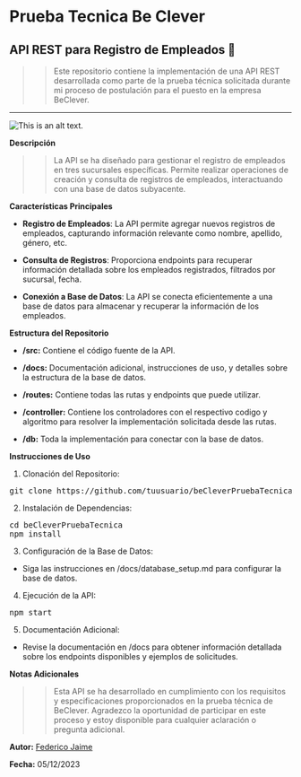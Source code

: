 # Prueba Tecnica Be Clever 

## API REST para Registro de Empleados 📝

>> Este repositorio contiene la implementación de una API REST desarrollada como parte de la prueba técnica solicitada durante mi proceso de postulación para el puesto en la empresa BeClever.


---

![This is an alt text.](https://cessi.org.ar/wp-content/uploads/2022/03/beclever.jpg "Logo de la empresa Be Clever.")


 **Descripción** 

>>La API se ha diseñado para gestionar el registro de empleados en tres sucursales específicas. Permite realizar operaciones de creación y consulta de registros de empleados, interactuando con una base de datos subyacente.

 **Características Principales**

* **Registro de Empleados**: La API permite agregar nuevos registros de empleados, capturando información relevante como nombre, apellido, género, etc.

* **Consulta de Registros**: Proporciona endpoints para recuperar información detallada sobre los empleados registrados, filtrados por sucursal, fecha.

* **Conexión a Base de Datos**: La API se conecta eficientemente a una base de datos para almacenar y recuperar la información de los empleados.

 **Estructura del Repositorio**

* **/src:** Contiene el código fuente de la API.

* **/docs:** Documentación adicional, instrucciones de uso, y detalles sobre la estructura de la base de datos.
* **/routes:** Contiene todas las rutas y endpoints que puede utilizar.
* **/controller:** Contiene los controladores con el respectivo codigo y algoritmo para resolver la implementación solicitada desde las rutas.
* **/db:** Toda la implementación para conectar con la base de datos.



 **Instrucciones de Uso**

1. Clonación del Repositorio:

<pre>
git clone https://github.com/tuusuario/beCleverPruebaTecnica.git
</pre>
2. Instalación de Dependencias:

<pre>cd beCleverPruebaTecnica
npm install</pre>

3. Configuración de la Base de Datos:

* Siga las instrucciones en /docs/database_setup.md para configurar la base 
de datos.

4. Ejecución de la API:

<pre>npm start</pre>

5. Documentación Adicional:

* Revise la documentación en /docs para obtener información detallada sobre los endpoints disponibles y ejemplos de solicitudes.

**Notas Adicionales**

>> Esta API se ha desarrollado en cumplimiento con los requisitos y especificaciones proporcionados en la prueba técnica de BeClever. Agradezco la oportunidad de participar en este proceso y estoy disponible para cualquier aclaración o pregunta adicional.

**Autor:** [Federico Jaime](https://www.linkedin.com/in/federicojaime/)

**Fecha:** 05/12/2023

